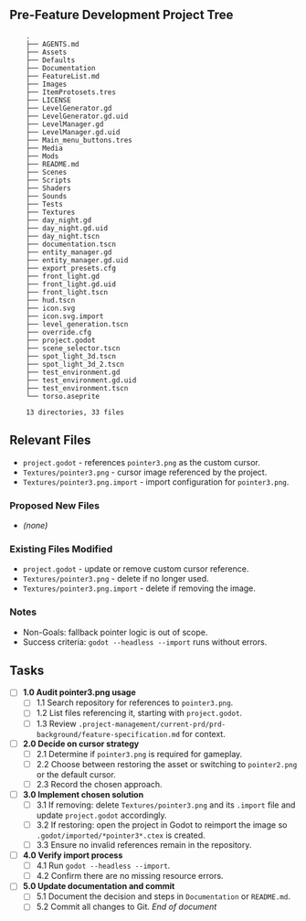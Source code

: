 ## Pre-Feature Development Project Tree
```
    .
    ├── AGENTS.md
    ├── Assets
    ├── Defaults
    ├── Documentation
    ├── FeatureList.md
    ├── Images
    ├── ItemProtosets.tres
    ├── LICENSE
    ├── LevelGenerator.gd
    ├── LevelGenerator.gd.uid
    ├── LevelManager.gd
    ├── LevelManager.gd.uid
    ├── Main_menu_buttons.tres
    ├── Media
    ├── Mods
    ├── README.md
    ├── Scenes
    ├── Scripts
    ├── Shaders
    ├── Sounds
    ├── Tests
    ├── Textures
    ├── day_night.gd
    ├── day_night.gd.uid
    ├── day_night.tscn
    ├── documentation.tscn
    ├── entity_manager.gd
    ├── entity_manager.gd.uid
    ├── export_presets.cfg
    ├── front_light.gd
    ├── front_light.gd.uid
    ├── front_light.tscn
    ├── hud.tscn
    ├── icon.svg
    ├── icon.svg.import
    ├── level_generation.tscn
    ├── override.cfg
    ├── project.godot
    ├── scene_selector.tscn
    ├── spot_light_3d.tscn
    ├── spot_light_3d_2.tscn
    ├── test_environment.gd
    ├── test_environment.gd.uid
    ├── test_environment.tscn
    └── torso.aseprite

    13 directories, 33 files
```

## Relevant Files
- `project.godot` - references `pointer3.png` as the custom cursor.
- `Textures/pointer3.png` - cursor image referenced by the project.
- `Textures/pointer3.png.import` - import configuration for `pointer3.png`.

### Proposed New Files
- *(none)*

### Existing Files Modified
- `project.godot` - update or remove custom cursor reference.
- `Textures/pointer3.png` - delete if no longer used.
- `Textures/pointer3.png.import` - delete if removing the image.

### Notes
- Non-Goals: fallback pointer logic is out of scope.
- Success criteria: `godot --headless --import` runs without errors.

## Tasks
- [ ] **1.0 Audit pointer3.png usage**
  - [ ] 1.1 Search repository for references to `pointer3.png`.
  - [ ] 1.2 List files referencing it, starting with `project.godot`.
  - [ ] 1.3 Review `.project-management/current-prd/prd-background/feature-specification.md` for context.
- [ ] **2.0 Decide on cursor strategy**
  - [ ] 2.1 Determine if `pointer3.png` is required for gameplay.
  - [ ] 2.2 Choose between restoring the asset or switching to `pointer2.png` or the default cursor.
  - [ ] 2.3 Record the chosen approach.
- [ ] **3.0 Implement chosen solution**
  - [ ] 3.1 If removing: delete `Textures/pointer3.png` and its `.import` file and update `project.godot` accordingly.
  - [ ] 3.2 If restoring: open the project in Godot to reimport the image so `.godot/imported/*pointer3*.ctex` is created.
  - [ ] 3.3 Ensure no invalid references remain in the repository.
- [ ] **4.0 Verify import process**
  - [ ] 4.1 Run `godot --headless --import`.
  - [ ] 4.2 Confirm there are no missing resource errors.
- [ ] **5.0 Update documentation and commit**
  - [ ] 5.1 Document the decision and steps in `Documentation` or `README.md`.
  - [ ] 5.2 Commit all changes to Git.
*End of document*
